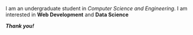  I am an undergraduate student in *Computer Science and Engineering*. I am interested in **Web Development** and **Data Science**

_**Thank you!**_

